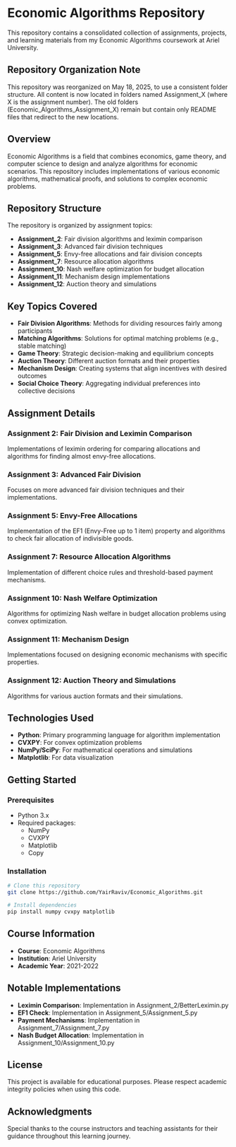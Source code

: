 # Economic Algorithms Repository

This repository contains a consolidated collection of assignments, projects, and learning materials from my Economic Algorithms coursework at Ariel University.

## Repository Organization Note

This repository was reorganized on May 18, 2025, to use a consistent folder structure. All content is now located in folders named Assignment_X (where X is the assignment number). The old folders (Economic_Algorithms_Assignment_X) remain but contain only README files that redirect to the new locations.

## Overview

Economic Algorithms is a field that combines economics, game theory, and computer science to design and analyze algorithms for economic scenarios. This repository includes implementations of various economic algorithms, mathematical proofs, and solutions to complex economic problems.

## Repository Structure

The repository is organized by assignment topics:

- **Assignment_2**: Fair division algorithms and leximin comparison
- **Assignment_3**: Advanced fair division techniques
- **Assignment_5**: Envy-free allocations and fair division concepts
- **Assignment_7**: Resource allocation algorithms
- **Assignment_10**: Nash welfare optimization for budget allocation
- **Assignment_11**: Mechanism design implementations
- **Assignment_12**: Auction theory and simulations

## Key Topics Covered

- **Fair Division Algorithms**: Methods for dividing resources fairly among participants
- **Matching Algorithms**: Solutions for optimal matching problems (e.g., stable matching)
- **Game Theory**: Strategic decision-making and equilibrium concepts
- **Auction Theory**: Different auction formats and their properties
- **Mechanism Design**: Creating systems that align incentives with desired outcomes
- **Social Choice Theory**: Aggregating individual preferences into collective decisions

## Assignment Details

### Assignment 2: Fair Division and Leximin Comparison
Implementations of leximin ordering for comparing allocations and algorithms for finding almost envy-free allocations.

### Assignment 3: Advanced Fair Division
Focuses on more advanced fair division techniques and their implementations.

### Assignment 5: Envy-Free Allocations
Implementation of the EF1 (Envy-Free up to 1 item) property and algorithms to check fair allocation of indivisible goods.

### Assignment 7: Resource Allocation Algorithms
Implementation of different choice rules and threshold-based payment mechanisms.

### Assignment 10: Nash Welfare Optimization
Algorithms for optimizing Nash welfare in budget allocation problems using convex optimization.

### Assignment 11: Mechanism Design
Implementations focused on designing economic mechanisms with specific properties.

### Assignment 12: Auction Theory and Simulations
Algorithms for various auction formats and their simulations.

## Technologies Used

- **Python**: Primary programming language for algorithm implementation
- **CVXPY**: For convex optimization problems
- **NumPy/SciPy**: For mathematical operations and simulations
- **Matplotlib**: For data visualization

## Getting Started

### Prerequisites

- Python 3.x
- Required packages:
  - NumPy
  - CVXPY
  - Matplotlib
  - Copy

### Installation

```bash
# Clone this repository
git clone https://github.com/YairRaviv/Economic_Algorithms.git

# Install dependencies
pip install numpy cvxpy matplotlib
```

## Course Information

- **Course**: Economic Algorithms
- **Institution**: Ariel University
- **Academic Year**: 2021-2022

## Notable Implementations

- **Leximin Comparison**: Implementation in Assignment_2/BetterLeximin.py
- **EF1 Check**: Implementation in Assignment_5/Assignment_5.py
- **Payment Mechanisms**: Implementation in Assignment_7/Assignment_7.py
- **Nash Budget Allocation**: Implementation in Assignment_10/Assignment_10.py

## License

This project is available for educational purposes. Please respect academic integrity policies when using this code.

## Acknowledgments

Special thanks to the course instructors and teaching assistants for their guidance throughout this learning journey.